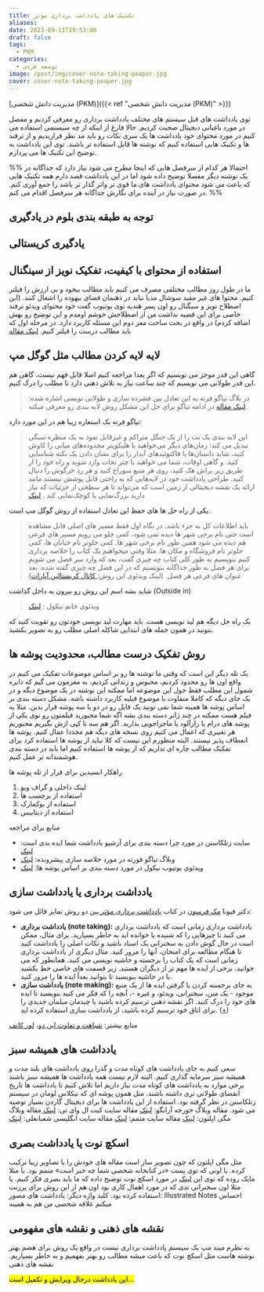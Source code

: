 ```yaml
---
title: تکنیک های یادداشت برداری موثر
aliases: 
date: 2023-09-11T19:53:00
draft: false
tags:
  - PKM
categories:
  - توسعه فردی
image: /post/img/cover-note-taking-peaper.jpg
cover: cover-note-taking-peaper.jpg
---
```

[مدیریت دانش شخصی (PKM)]({{< ref "مدیریت دانش شخصی (PKM)" >}})

توی یادداشت های قبل سیستم های مختلف یادداشت برداری رو معرفی کردیم و مفصل در مورد باغبانی دیجیتال صحبت کردیم. حالا فارغ از اینکه از چه سیستمی استفاده می کنیم در مورد محتوای خود یادداشت ها یک سری نکات رو باید مد نظر قراربدیم و از ترفند ها و تکنیک هایی استفاده کنیم که نوشته ها قابل استفاده تر باشند. توی این یادداشت به توضیح این تکنیک ها می پردازم.

%%
احتمالا هر کدام از سرفصل هایی که اینجا مطرح می شود نیاز دارد که جداگانه در یک نوشته دیگر مفصلا توضیح داده شود اما در این یادداشت قصد دارم همه تکنیک هایی که باعث می شود محتوای یادداشت های ما قوی تر واثر گذار تر باشد را جمع آوری کنم. در صورت نیاز در آینده برای نگارش جداگانه هر سرفصل اقدام می کنم.
%%

## توجه به طبقه بندی بلوم در یادگیری

## یادگیری کریستالی


## استفاده از محتوای با کیفیت، تفکیک نویز از سینگنال
ما در طول روز مطالب مختلفی مصرف می کنیم باید مطالب بیخود و بی ارزش را فیلتر کنیم. محتوا های غیر مفید سوشال مدیا نباید در ذهنمان فضای بیهوده را اشغال کنند. (این اصطلاح نویز و سیگنال رو اون پسر هندیه توی یوتیوب گفت خود محتوای ویدئو ترفند خاصی برای این قضیه نداشت من از اصطلاحش خوشم اومدم و این توضیح رو بهش اضافه کردم)
در واقع در بحث ساخت مغز دوم این مسئله کاربرد دارد. در مرحله اول که باید مطالب درست را فیلتر کنیم. [لینک مقاله](https://workflowy.com/systems/build-a-second-brain/)

## لایه لایه کردن مطالب مثل گوگل مپ
گاهی این قدر موجز می نویسیم که اگر بعدا مراجعه کنیم اصلا قابل فهم نیست، گاهی هم این قدر طولانی می نویسیم که چند ساعت نیاز به تلاش ذهنی دارد تا مطلب را درک کنیم.
> در بلاگ تیاگو فرته به این تعادل بین فشرده سازی و طولانی نویسی اشاره شده: [لینک مقاله](https://fortelabs.com/blog/progressive-summarization-a-practical-technique-for-designing-discoverable-notes/)
> در ادامه تیاگو برای حل این مشکل روش لایه بندی رو معرفی میکنه. 

تیاگو فرته یک استعاره زیبا هم در این مورد دارد:
> این لایه بندی یک نت را از یک جنگل متراکم و غیرقابل نفوذ به یک منظره سنگی تبدیل می کند: زمان‌های دیگر می‌خواهید با هلیکوپتر محدوده‌های میانی را کاوش کنید، شاید داستان‌ها یا فاکتوئیدهای آبدار را برای نشان دادن یک نکته شناسایی کنید. و گاهی اوقات، شما می خواهید با چتر نجات وارد شوید و راه خود را از طریق زیر براش هک کنید، روی هر منبع سوراخ کنید و هر رد خرگوش را دنبال کنید. طراحی یادداشت خود در لایه‌هایی که به راحتی قابل پوشش نیستند مانند ارائه یک نقشه دیجیتالی از زمین است که می‌تواند تا هر سطحی از جزئیات که نیاز دارید بزرگ‌نمایی یا کوچک‌نمایی کند . [لینک](https://medium.com/praxis-blog/how-to-use-evernote-for-your-creative-workflow-f048f0aa3ed1) 


یکی از راه حل ها های حفظ این تعادل استفاده از روش گوگل مپ است.
> باید اطلاعات کل به جزء باشد. در نگاه اول فقط مسیر های اصلی قابل مشاهده است حتی نام برخی شهر ها دیده نمی شود، کمی جلو می رویم مسیر های فرعی هم دیده می شود همین طور نام برخی شهر ها. کمی جلوتر نام خیابان ها، کمی جلوتر نام فروشگاه و مکان ها. مثلا وقتی میخواهیم یک کتاب را خلاصه برداری کنیم بنویسیم به طور کلی کتاب چه چیزی گفت، بعد که وارد سر فصل می شویم برای هر فصل به طور جداگانه بنویسیم که در این فصل چه چیزی گفته شده. بعد عنوان های فرعی هر فصل. (لینک ویدئوی این روش:[ کانال کریستالین آپارات](https://www.aparat.com/v/7xD1h))




شاید بشه اسم این روش رو بیرون به داخل گذاشت (Outside in)
> ویدئوی خانم نیکول : [لینک](https://notes.nicolevanderhoeven.com/Learning+in+public)

یک راه حل دیگه هم لید نویسی هست. باید مهارت لید نویسی خودتون رو تقویت کنید که بتونید در همون جمله های ابتدایی شاکله اصلی مطلب رو به تصویر بکشید.




## روش تفکیک درست مطالب، محدودیت پوشه ها
یک تله دیگر این است که وقتی ما نوشته ها رو بر اساس موضوعات تفکیک می کنیم در واقع اون ها رو محدود کردیم، محبوس و زندانی کردیم، به مغزمون می گیم که دایره شمول این مطلب فقط حول این موضوعه اما ممکنه این نوشته در یک موضوع دیگه و در یک جای دیگه که کاملا متفاوت با موضوع قبلیه کاربرد داشته باشه. مشکل دسته بندی بر اساس پوشه ها همینه شما نمی تونید یک فایل رو در دو یا سه پوشه قرار بدین. مثلا یه فیلم هست ممکنه در چند ژانر دسته بندی بشه اگه شما مجبورید فیلمتون رو توی یکی از پوشه های درام یا رازآلود یا ماجراجویی بذارید. اگر هم سه تا کپی ازش بگیریم مجبوریم هر تغییری که اعمال می کنیم روی نسخه های دیگه هم مجددا عمال کنیم. پوشه ها انعطاف پذیر نیستند. 
البته منظورم این نیست که کلا نباید از پوشه ها استفاده کرد برای تفکیک مطالب چاره ای نداریم که از پوشه ها استفاده کنیم اما باید در دسته بندی هوشمندانه تر عمل کنیم.

راهکار ابسیدین برای فرار از تله پوشه ها
1. لینک داخلی و گراف ویو
2. استفاده از برچسب ها
3. استفاده از بوکمارک
4. استفاده از دیتابیس

منابع برای مراجعه
- سایت زتلکاستن در مورد چرا دسته بندی برای آرشیو یادداشت شما ایده بدی است: [لینک](https://zettelkasten.de/posts/no-categories/)
- وبلاگ تیاگو فورته در مورد خلاصه سازی پیشرونده: [لینک](https://fortelabs.com/blog/progressive-summarization-a-practical-technique-for-designing-discoverable-notes/)
- ویدئوی یوتیوب نیکول در مورد دسته بندی بر اساس پوشه ها: [لینک](https://www.youtube.com/watch?v=vS-b_RUtL1A)


## یادداشت برداری یا یادداشت سازی
دکتر فیونا [مک فرسون](https://www.amazon.com/stores/author/B0034OX4L6/about?ingress=0&visitId=5056e2dc-ad36-404e-8c3e-7fad8cb9f3af) در کتاب [یادداشت برداری مؤثر ](https://www.amazon.com/Effective-Notetaking-Study-Skills-McPherson/dp/1927166527/?_encoding=UTF8&pd_rd_w=FX4Jw&content-id=amzn1.sym.579192ca-1482-4409-abe7-9e14f17ac827&pf_rd_p=579192ca-1482-4409-abe7-9e14f17ac827&pf_rd_r=131-9099291-0023604&pd_rd_wg=EQplC&pd_rd_r=4ca40121-a196-46f4-970d-b47a01931f3d&ref_=aufs_ap_sc_dsk)بین دو روش تمایز قائل می شود:
- **یادداشت برداری (note taking):**  یادداشت برداری زمانی است که یادداشت برداری می کنید تا چیزهایی را که شنیده یا خوانده اید به خاطر بسپارید. برای مثال، ممکن است در حال گوش دادن به سخنرانی یک استاد باشید و نکات اصلی را یادداشت کنید تا هنگام مطالعه برای امتحان، آنها را مرور کنید. مثال دیگری از یادداشت برداری زمانی است که یک کتاب را برجسته و حاشیه نویسی می کنید. همانطور که می خوانید، برخی از ایده ها مهم تر از دیگران هستند. زیر قسمت های خاصی خط بکشید یا در حاشیه بنویسید تا بتوانید بعداً ایده ها را مرور کنید.
- **یادداشت سازی (note making):** به جای برجسته کردن یا گرفتن ایده ها از یک منبع موجود - یک متن، سخنرانی، ویدئو، و غیره -، آنچه را که فکر می کنید بنویسید تا ایده های خود را درک کنید. اگر نقشه ذهنی ترسیم کرده باشید یا چیدمان مبلمان جدیدی را برای اتاق خود ترسیم کرده باشید، از یادداشت سازی استفاده کرده اید. ([+](https://jarango.com/2023/01/26/note-taking-and-note-making/))

منابع بیشتر: [شباهت و تفاوت این دو](https://bscholarly.com/differences-between-note-taking-and-note-making/)، [لور کانف](https://nesslabs.com/from-note-taking-to-note-making)




## یادداشت های همیشه سبز
سعی کنیم به جای یادداشت های کوتاه مدت و گذرا روی یادداشت های بلند مدت و همیشه سبز سرمایه گذاری کنیم. البته لازم نیست  همه یادداشت ها همیشه سبز باشند برخی موارد به یادداشت های کوتاه مدت نیاز داریم اما تلاش کنیم تا یادداشت ها تاریخ انقضای طولانی تری داشته باشند.
مثل همون پوشه ای که نیکلاس لومان در سیستم زتلکاستن در نظر گرفته بود. استفاده از این یادداشت ها برای دیجیتال گاردن بسیار توصیه می شود.
مقاله وبلاگ خورخه آرانگو: [لینک](https://jarango.com/2023/02/02/evergreen-notes/)
مقاله سایت کیت ال وای تی: [لینک ](https://notes.linkingyourthinking.com/Cards/Evergreen+notes#Evergreen+notes)
مقاله وبلاگ مگی اپلتون: [لینک](https://maggieappleton.com/evergreens)
مقاله سایت متمم: [لینک](https://motamem.org/%D9%85%D8%AD%D8%AA%D9%88%D8%A7%DB%8C-%D9%87%D9%85%DB%8C%D8%B4%D9%87-%D8%B3%D8%A8%D8%B2-%DA%86%DB%8C%D8%B3%D8%AA/)
مقاله سایت انگلیسی شعبانعلی: [لینک](https://webmindset.net/evergreen-content-may-need-content-strategy/)


## اسکچ نوت یا یادداشت بصری
مثل مگی اپلتون که چون تصویر ساز است مقاله های خودش را با تصاویر زیبا ترکیب کرده. یا اونی که توی پست «در کتابخانه شخصی شما چه خبر است» متمم بود. یا مثلا مایک روده که توی این [لینک](https://rohdesign.com/sketchnotes) در مورد اسکچ نوت توضیح داده که ما باید بصری فکر کنیم. یا مثلا اون سخنرانی تدی که در مورد اهمال کاری بود اون هم از این روش برای پرزنت استفاده کرده بود.
کلید واژه دیگر: یادداشت های مصور: Illustrated Notes
احساس میکنم علاقه شخصی من هم به همینه

## نقشه های ذهنی و نقشه های مفهومی
به نظرم میند مپ یک سیستم یادداشت برداری نیست در واقع یک روش برای هضم بهتر نوشته هاست مثل اسکچ نوت که باعث میشه مطالب رو بهتر بفهمیم و به خاطر بسپاریم. 
نقشه های ذهنی



<mark>این یادداشت درحال ویرایش و تکمیل است...</mark>
